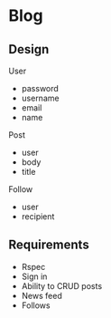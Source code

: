 # Blog

## Design

User
- password
- username
- email
- name

Post
- user
- body
- title

Follow
- user
- recipient

## Requirements

- Rspec
- Sign in
- Ability to CRUD posts
- News feed
- Follows
